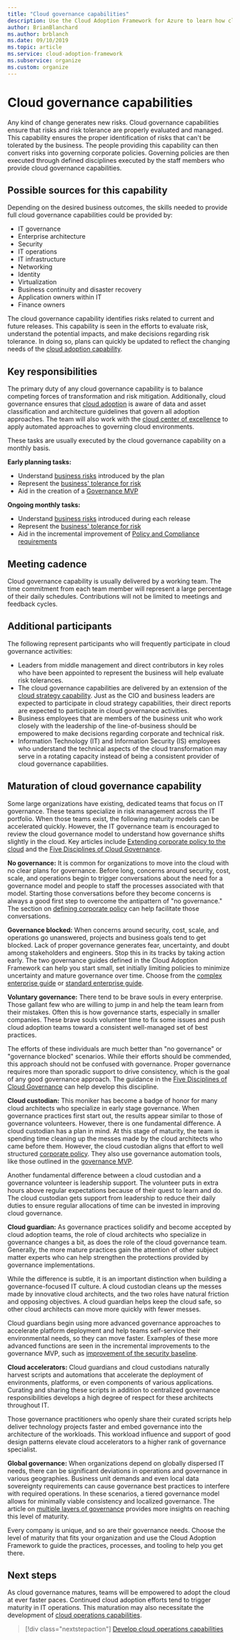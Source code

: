 ```yaml
---
title: "Cloud governance capabilities" 
description: Use the Cloud Adoption Framework for Azure to learn how cloud governance capabilities ensure that risks and risk tolerance are properly evaluated and managed.
author: BrianBlanchard
ms.author: brblanch
ms.date: 09/10/2019
ms.topic: article
ms.service: cloud-adoption-framework
ms.subservice: organize
ms.custom: organize
---
```


# Cloud governance capabilities

Any kind of change generates new risks. Cloud governance capabilities ensure that risks and risk tolerance are properly evaluated and managed. This capability ensures the proper identification of risks that can't be tolerated by the business. The people providing this capability can then convert risks into governing corporate policies. Governing policies are then executed through defined disciplines executed by the staff members who provide cloud governance capabilities.

## Possible sources for this capability

Depending on the desired business outcomes, the skills needed to provide full cloud governance capabilities could be provided by:

- IT governance
- Enterprise architecture
- Security
- IT operations
- IT infrastructure
- Networking
- Identity
- Virtualization
- Business continuity and disaster recovery
- Application owners within IT
- Finance owners

The cloud governance capability identifies risks related to current and future releases. This capability is seen in the efforts to evaluate risk, understand the potential impacts, and make decisions regarding risk tolerance. In doing so, plans can quickly be updated to reflect the changing needs of the [cloud adoption capability](./cloud-adoption.md).

## Key responsibilities

The primary duty of any cloud governance capability is to balance competing forces of transformation and risk mitigation. Additionally, cloud governance ensures that [cloud adoption](./cloud-adoption.md) is aware of data and asset classification and architecture guidelines that govern all adoption approaches. The team will also work with the [cloud center of excellence](./cloud-center-of-excellence.md) to apply automated approaches to governing cloud environments.

These tasks are usually executed by the cloud governance capability on a monthly basis.

**Early planning tasks:**

- Understand [business risks](../govern/policy-compliance/risk-tolerance.md) introduced by the plan
- Represent the [business' tolerance for risk](../govern/policy-compliance/risk-tolerance.md)
- Aid in the creation of a [Governance MVP](../govern/guides/index.md)

**Ongoing monthly tasks:**

- Understand [business risks](../govern/policy-compliance/risk-tolerance.md) introduced during each release
- Represent the [business' tolerance for risk](../govern/policy-compliance/risk-tolerance.md)
- Aid in the incremental improvement of [Policy and Compliance requirements](../govern/policy-compliance/index.md)

## Meeting cadence

Cloud governance capability is usually delivered by a working team. The time commitment from each team member will represent a large percentage of their daily schedules. Contributions will not be limited to meetings and feedback cycles.

## Additional participants

The following represent participants who will frequently participate in cloud governance activities:

- Leaders from middle management and direct contributors in key roles who have been appointed to represent the business will help evaluate risk tolerances.
- The cloud governance capabilities are delivered by an extension of the [cloud strategy capability](./cloud-strategy.md). Just as the CIO and business leaders are expected to participate in cloud strategy capabilities, their direct reports are expected to participate in cloud governance activities.
- Business employees that are members of the business unit who work closely with the leadership of the line-of-business should be empowered to make decisions regarding corporate and technical risk.
- Information Technology (IT) and Information Security (IS) employees who understand the technical aspects of the cloud transformation may serve in a rotating capacity instead of being a consistent provider of cloud governance capabilities.

## Maturation of cloud governance capability

Some large organizations have existing, dedicated teams that focus on IT governance. These teams specialize in risk management across the IT portfolio. When those teams exist, the following maturity models can be accelerated quickly. However, the IT governance team is encouraged to review the cloud governance model to understand how governance shifts slightly in the cloud. Key articles include [Extending corporate policy to the cloud](../govern/corporate-policy.md) and the [Five Disciplines of Cloud Governance](../govern/governance-disciplines.md).

**No governance:** It is common for organizations to move into the cloud with no clear plans for governance. Before long, concerns around security, cost, scale, and operations begin to trigger conversations about the need for a governance model and people to staff the processes associated with that model. Starting those conversations before they become concerns is always a good first step to overcome the antipattern of "no governance." The section on [defining corporate policy](../govern/corporate-policy.md) can help facilitate those conversations.

**Governance blocked:** When concerns around security, cost, scale, and operations go unanswered, projects and business goals tend to get blocked. Lack of proper governance generates fear, uncertainty, and doubt among stakeholders and engineers. Stop this in its tracks by taking action early. The two governance guides defined in the Cloud Adoption Framework can help you start small, set initially limiting policies to minimize uncertainty and mature governance over time. Choose from the [complex enterprise guide](../govern/guides/complex/index.md) or [standard enterprise guide](../govern/guides/standard/index.md).

**Voluntary governance:** There tend to be brave souls in every enterprise. Those gallant few who are willing to jump in and help the team learn from their mistakes. Often this is how governance starts, especially in smaller companies. These brave souls volunteer time to fix some issues and push cloud adoption teams toward a consistent well-managed set of best practices.

The efforts of these individuals are much better than "no governance" or "governance blocked" scenarios. While their efforts should be commended, this approach should not be confused with governance. Proper governance requires more than sporadic support to drive consistency, which is the goal of any good governance approach. The guidance in the [Five Disciplines of Cloud Governance](../govern/governance-disciplines.md) can help develop this discipline.

**Cloud custodian:** This moniker has become a badge of honor for many cloud architects who specialize in early stage governance. When governance practices first start out, the results appear similar to those of governance volunteers. However, there is one fundamental difference. A cloud custodian has a plan in mind. At this stage of maturity, the team is spending time cleaning up the messes made by the cloud architects who came before them. However, the cloud custodian aligns that effort to well structured [corporate policy](../govern/corporate-policy.md). They also use governance automation tools, like those outlined in the [governance MVP](../govern/guides/complex/index.md).

Another fundamental difference between a cloud custodian and a governance volunteer is leadership support. The volunteer puts in extra hours above regular expectations because of their quest to learn and do. The cloud custodian gets support from leadership to reduce their daily duties to ensure regular allocations of time can be invested in improving cloud governance.

**Cloud guardian:** As governance practices solidify and become accepted by cloud adoption teams, the role of cloud architects who specialize in governance changes a bit, as does the role of the cloud governance team. Generally, the more mature practices gain the attention of other subject matter experts who can help strengthen the protections provided by governance implementations.

While the difference is subtle, it is an important distinction when building a governance-focused IT culture. A cloud custodian cleans up the messes made by innovative cloud architects, and the two roles have natural friction and opposing objectives. A cloud guardian helps keep the cloud safe, so other cloud architects can move more quickly with fewer messes.

Cloud guardians begin using more advanced governance approaches to accelerate platform deployment and help teams self-service their environmental needs, so they can move faster. Examples of these more advanced functions are seen in the incremental improvements to the governance MVP, such as [improvement of the security baseline](../govern/guides/complex/security-baseline-improvement.md).

**Cloud accelerators:** Cloud guardians and cloud custodians naturally harvest scripts and automations that accelerate the deployment of environments, platforms, or even components of various applications. Curating and sharing these scripts in addition to centralized governance responsibilities develops a high degree of respect for these architects throughout IT.

Those governance practitioners who openly share their curated scripts help deliver technology projects faster and embed governance into the architecture of the workloads. This workload influence and support of good design patterns elevate cloud accelerators to a higher rank of governance specialist.

**Global governance:** When organizations depend on globally dispersed IT needs, there can be significant deviations in operations and governance in various geographies. Business unit demands and even local data sovereignty requirements can cause governance best practices to interfere with required operations. In these scenarios, a tiered governance model allows for minimally viable consistency and localized governance. The article on [multiple layers of governance](../govern/guides/complex/multiple-layers-of-governance.md) provides more insights on reaching this level of maturity.

Every company is unique, and so are their governance needs. Choose the level of maturity that fits your organization and use the Cloud Adoption Framework to guide the practices, processes, and tooling to help you get there.

## Next steps

As cloud governance matures, teams will be empowered to adopt the cloud at ever faster paces. Continued cloud adoption efforts tend to trigger maturity in IT operations. This maturation may also necessitate the development of [cloud operations capabilities](./cloud-operations.md).

> [!div class="nextstepaction"]
> [Develop cloud operations capabilities](./cloud-operations.md)
